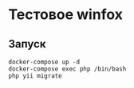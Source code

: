 # Тестовое winfox

## Запуск

```
docker-compose up -d
docker-compose exec php /bin/bash
php yii migrate
```